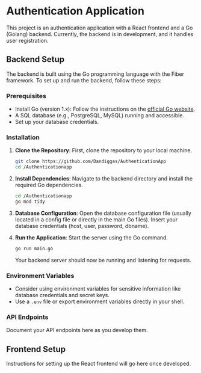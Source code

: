 
# Authentication Application

This project is an authentication application with a React frontend and a Go (Golang) backend. Currently, the backend is in development, and it handles user registration. 

## Backend Setup

The backend is built using the Go programming language with the Fiber framework. To set up and run the backend, follow these steps:

### Prerequisites

- Install Go (version 1.x): Follow the instructions on the [official Go website](https://golang.org/doc/install).
- A SQL database (e.g., PostgreSQL, MySQL) running and accessible.
- Set up your database credentials.

### Installation

1. **Clone the Repository**: First, clone the repository to your local machine.

   ```bash
   git clone https://github.com/Dandiggas/AuthenticationApp
   cd /Authenticationapp
   ```

2. **Install Dependencies**: Navigate to the backend directory and install the required Go dependencies.

   ```bash
   cd /Authenticationapp
   go mod tidy
   ```

3. **Database Configuration**: Open the database configuration file (usually located in a config file or directly in the main Go files). Insert your database credentials (host, user, password, dbname).

4. **Run the Application**: Start the server using the Go command.

   ```bash
   go run main.go
   ```

   Your backend server should now be running and listening for requests.

### Environment Variables

- Consider using environment variables for sensitive information like database credentials and secret keys.
- Use a `.env` file or export environment variables directly in your shell.

### API Endpoints

Document your API endpoints here as you develop them.

## Frontend Setup

Instructions for setting up the React frontend will go here once developed.


